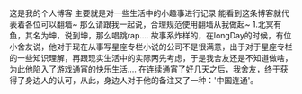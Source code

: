 <!-- Hello and welcome to this blog. Edit the `index.md` file to change this content. All pages on the blog, including this one, use [Markdown](https://guides.github.com/features/mastering-markdown/). You can include images:

![Image of fast.ai logo](images/logo.png)

## This is a title

And you can include links, like this [link to fast.ai](https://www.fast.ai). Posts will appear after this file. 
 -->
 这是我的个人博客
 主要就是对一些生活中的小趣事进行记录
 能看到这条博客就代表着各位可以翻墙~
 那么请跟我一起说，合理规范使用翻墙从我做起~
 1.北冥有鱼，其名为坤，说到坤，那么唱跳rap....
故事系炸样的，在longDay的时候，有位小舍友说，他对于现在从事写星座专栏小说的公司不是很满意，出于对于星座专栏的一些知识理解，再跟现实生活中的实际两先考虑，于是我舍友还是不知道做啥，为此他陷入了游戏通宵的快乐生活....
在连续通宵了好几天之后，我舍友，终于获得了身边人的认可，从此，身边人对于他的备注又了一种：'中国连通'。
